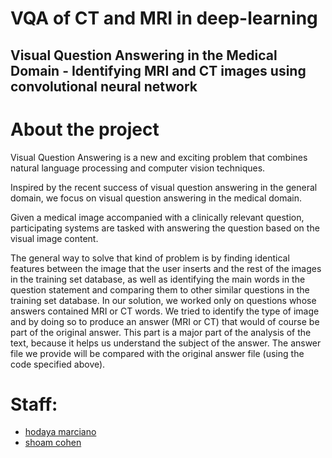 # VQA of CT and MRI in deep-learning

## Visual Question Answering in the Medical Domain - Identifying  MRI and CT images using  convolutional neural network 


# About the project

Visual Question Answering is a new and exciting problem that combines natural language processing and computer vision techniques.

Inspired by the recent success of visual question answering in the general domain, we focus on visual question answering in the medical domain.

Given a medical image accompanied with a clinically relevant question, participating systems are tasked with answering the question based on the visual image content.


The general way to solve that kind of problem is by finding identical features between the image that the user inserts and the rest of the images in the training set database, as well as identifying the main words in the question statement and comparing them to other similar questions in the training set database.
In our solution, we worked only on questions whose answers contained MRI or CT words.
We tried to identify the type of image and by doing so to produce an answer (MRI or CT) that would of course be part of the original answer.
This part is a major part of the analysis of the text, because it helps us understand the subject of the answer.
The answer file we provide will be compared with the original answer file (using the code specified above).
 
# Staff:
* [hodaya marciano](https://github.com/hodayamar)
* [shoam cohen](https://github.com/shoamco/)
